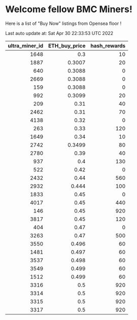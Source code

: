 # Welcome fellow BMC Miners!
Here is a list of "Buy Now" listings from Opensea floor !


Last auto update at: Sat Apr 30 22:33:53 UTC 2022


|   ultra_miner_id |   ETH_buy_price |   hash_rewards |
|-----------------:|----------------:|---------------:|
|             1648 |          0.3    |             10 |
|             1887 |          0.3007 |             20 |
|              640 |          0.3088 |              0 |
|             2669 |          0.3088 |              0 |
|              159 |          0.3088 |              0 |
|              992 |          0.3099 |             20 |
|              209 |          0.31   |             40 |
|             2462 |          0.31   |             70 |
|             4138 |          0.32   |              0 |
|              263 |          0.33   |            120 |
|             1649 |          0.34   |             10 |
|             2742 |          0.3499 |             80 |
|             2780 |          0.39   |             40 |
|              937 |          0.4    |            130 |
|              522 |          0.42   |              0 |
|             2432 |          0.44   |            560 |
|             2932 |          0.444  |            100 |
|             1833 |          0.45   |              0 |
|             4017 |          0.45   |            440 |
|              146 |          0.45   |            920 |
|             3817 |          0.45   |            120 |
|              404 |          0.47   |              0 |
|             3263 |          0.47   |            500 |
|             3550 |          0.496  |             60 |
|             1481 |          0.497  |             60 |
|             3537 |          0.498  |             60 |
|             3549 |          0.499  |             60 |
|             1512 |          0.499  |             60 |
|             3316 |          0.5    |            920 |
|             3314 |          0.5    |            920 |
|             3315 |          0.5    |            920 |
|             3317 |          0.5    |            920 |